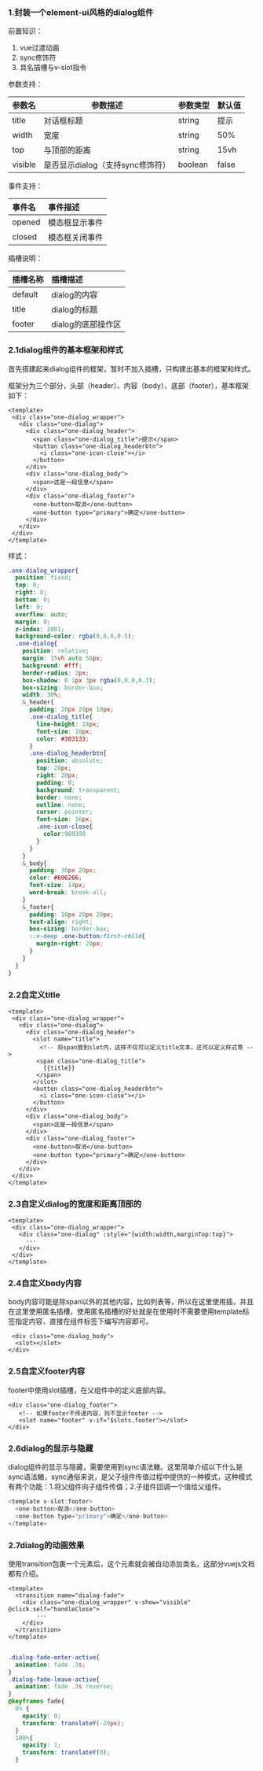 ### 1.封装一个element-ui风格的dialog组件

前置知识：

1. vue过渡动画
2. sync修饰符
3. 具名插槽与v-slot指令

参数支持：

| **参数名** | 参数描述                         | 参数类型 | 默认值 |
| ---------- | -------------------------------- | -------- | ------ |
| title      | 对话框标题                       | string   | 提示   |
| width      | 宽度                             | string   | 50%    |
| top        | 与顶部的距离                     | string   | 15vh   |
| visible    | 是否显示dialog（支持sync修饰符） | boolean  | false  |

 事件支持： 

| 事件名 | 事件描述       |
| :----- | :------------- |
| opened | 模态框显示事件 |
| closed | 模态框关闭事件 |

 插槽说明： 

| 插槽名称 | 插槽描述           |
| :------- | :----------------- |
| default  | dialog的内容       |
| title    | dialog的标题       |
| footer   | dialog的底部操作区 |

### 2.1dialog组件的基本框架和样式

首先搭建起来dialog组件的框架，暂时不加入插槽，只构建出基本的框架和样式。

框架分为三个部分，头部（header）、内容（body）、底部（footer），基本框架如下：

```vue
<template>
 <div class="one-dialog_wrapper">
   <div class="one-dialog">
     <div class="one-dialog_header">
       <span class="one-dialog_title">提示</span>
       <button class="one-dialog_headerbtn">
         <i class="one-icon-close"></i>
       </button>
     </div>
     <div class="one-dialog_body">
       <span>这是一段信息</span>
     </div>
     <div class="one-dialog_footer">
       <one-button>取消</one-button>
       <one-button type="primary">确定</one-button>
     </div>
   </div>
 </div>
</template>
```

样式：

```css
.one-dialog_wrapper{
  position: fixed;
  top: 0;
  right: 0;
  bottom: 0;
  left: 0;
  overflow: auto;
  margin: 0;
  z-index: 2001;
  background-color: rgba(0,0,0,0.5);
  .one-dialog{
    position: relative;
    margin: 15vh auto 50px;
    background: #fff;
    border-radius: 2px;
    box-shadow: 0 1px 3px rgba(0,0,0,0.3);
    box-sizing: border-box;
    width: 30%;
    &_header{
      padding: 20px 20px 10px;
      .one-dialog_title{
        line-height: 24px;
        font-size: 18px;
        color: #303133;
      }
      .one-dialog_headerbtn{
        position: absolute;
        top: 20px;
        right: 20px;
        padding: 0;
        background: transparent;
        border: none;
        outline: none;
        cursor: pointer;
        font-size: 16px;
        .one-icon-close{
          color:909399
        }
      }
    }
    &_body{
      padding: 30px 20px;
      color: #606266;
      font-size: 14px;
      word-break: break-all;
    }
    &_footer{
      padding: 10px 20px 20px;
      text-align: right;
      box-sizing: border-box;
      ::v-deep .one-button:first-child{
        margin-right: 20px;
      }
    }
  }
}
```

### 2.2自定义title

```vue
<template>
 <div class="one-dialog_wrapper">
   <div class="one-dialog">
     <div class="one-dialog_header">
       <slot name="title">
         <!-- 将span放到slot内，这样不仅可以定义title文本，还可以定义样式等 -->
        <span class="one-dialog_title">
          {{title}}
        </span>
       </slot>
       <button class="one-dialog_headerbtn">
         <i class="one-icon-close"></i>
       </button>
     </div>
     <div class="one-dialog_body">
       <span>这是一段信息</span>
     </div>
     <div class="one-dialog_footer">
       <one-button>取消</one-button>
       <one-button type="primary">确定</one-button>
     </div>
   </div>
 </div>
</template>
```

### 2.3自定义dialog的宽度和距离顶部的

```vue
<template>
 <div class="one-dialog_wrapper">
   <div class="one-dialog" :style="{width:width,marginTop:top}">
     ···
   </div>
 </div>
</template>
```

### 2.4自定义body内容

body内容可能是除span以外的其他内容，比如列表等，所以在这里使用插，并且在这里使用匿名插槽，使用匿名插槽的好处就是在使用时不需要使用template标签指定内容，直接在组件标签下编写内容即可。

```vue
 <div class="one-dialog_body">
  <slot></slot>
</div>
```

### 2.5自定义footer内容

 footer中使用slot插槽，在父组件中的定义底部内容。 

```vue
<div class="one-dialog_footer">
   <!-- 如果footer不传递内容，则不显示footer -->
   <slot name="footer" v-if="$slots.footer"></slot>
</div>
```

### 2.6dialog的显示与隐藏

 dialog组件的显示与隐藏，需要使用到sync语法糖。这里简单介绍以下什么是sync语法糖，sync通俗来说，是父子组件传值过程中提供的一种模式，这种模式有两个功能：1.将父组件向子组件传值；2.子组件回调一个值给父组件。 

```js
<template v-slot:footer>
  <one-button>取消</one-button>
  <one-button type="primary">确定</one-button>
</template>
```

### 2.7dialog的动画效果

 使用transition包裹一个元素后，这个元素就会被自动添加类名，这部分vuejs文档都有介绍。 

```vue
<template>
  <transition name="dialog-fade">
    <div class="one-dialog_wrapper" v-show="visible" @click.self="handleClose">
        ···
    </div>
  </transition>
</template>
```

```css

.dialog-fade-enter-active{
  animation: fade .3s;
}
.dialog-fade-leave-active{
  animation: fade .3s reverse;
}
@keyframes fade{
  0% {
    opacity: 0;
    transform: translateY(-20px);
  }
  100%{
    opacity: 1;
    transform: translateY(0);
  }
```

